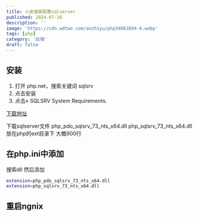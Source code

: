 ```yaml
---
title: 小皮面板配置sqlserver
published: 2024-07-16
description: ''
image: 'https://cdn.wdtwo.com/anzhiyu/php34063894-6.webp'
tags: [php]
category: '后端'
draft: false 
---
```

## 安装
1. 打开 php.net，搜索关键词 sqlsrv
2. 点击安装
3. 点击» SQLSRV System Requirements.
   
[下载地址](https://learn.microsoft.com/en-us/sql/connect/php/system-requirements-for-the-php-sql-driver?view=sql-server-ver16&redirectedfrom=MSDN)

下载sqlserver文件 
php_pdo_sqlsrv_73_nts_x64.dll
php_sqlsrv_73_nts_x64.dll
放在php的ext目录下 大概900行

## 在php.ini中添加
搜索dll 然后添加
```bash
extension=php_pdo_sqlsrv_73_nts_x64.dll
extension=php_sqlsrv_73_nts_x64.dll
```
## 重启ngnix